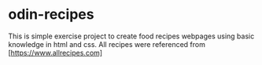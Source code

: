 # odin-recipes

This is simple exercise project to create food recipes webpages using basic knowledge in html and css. All recipes were referenced from [https://www.allrecipes.com]


